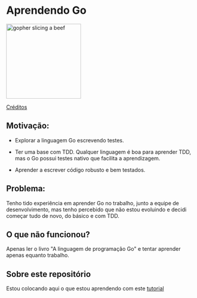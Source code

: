 # Aprendendo Go

<img src="https://golangforall.com/assets/map.svg" alt="gopher slicing a beef" width="200"/>

[Créditos](https://golangforall.com)

## Motivação:

* Explorar a linguagem Go escrevendo testes.

* Ter uma base com TDD. Qualquer linguagem é boa para aprender TDD, mas o Go possui testes nativo que facilita a aprendizagem.

* Aprender a escrever código robusto e bem testados.


## Problema:

Tenho tido experiência em aprender Go no trabalho, junto a equipe de desenvolvimento, mas tenho percebido
que não estou evoluindo e decidi começar tudo de novo, do básico e com TDD.

## O que não funcionou?

Apenas ler o livro "A linguagem de programação Go" e tentar aprender apenas equanto trabalho. 

## Sobre este repositório
Estou colocando aqui o que estou aprendendo com este [tutorial](https://larien.gitbook.io/aprenda-go-com-testes/gb-readme)
